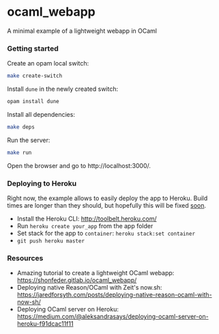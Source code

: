 # ocaml_webapp
A minimal example of a lightweight webapp in OCaml

### Getting started

Create an opam local switch:

```bash
make create-switch
```

Install `dune` in the newly created switch:

```bash
opam install dune
```

Install all dependencies:

```bash
make deps
```

Run the server:
```bash
make run
```

Open the browser and go to http://localhost:3000/.

### Deploying to Heroku

Right now, the example allows to easily deploy the app to Heroku. Build times are longer than they should, but hopefully
this will be fixed [soon](https://github.com/jchavarri/ocaml_webapp/issues/1).

- Install the Heroku CLI: http://toolbelt.heroku.com/
- Run `heroku create your_app` from the app folder
- Set stack for the app to `container`: `heroku stack:set container`
- `git push heroku master`

### Resources

- Amazing tutorial to create a lightweight OCaml webapp: https://shonfeder.gitlab.io/ocaml_webapp/
- Deploying native Reason/OCaml with Zeit's now.sh: https://jaredforsyth.com/posts/deploying-native-reason-ocaml-with-now-sh/
- Deploying OCaml server on Heroku: https://medium.com/@aleksandrasays/deploying-ocaml-server-on-heroku-f91dcac11f11
